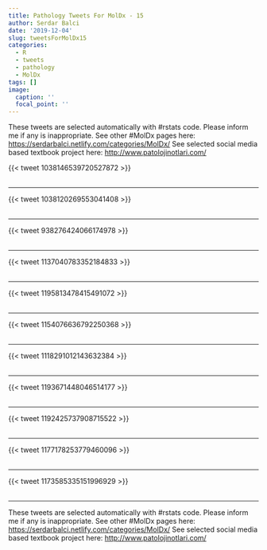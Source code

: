 ```yaml
---
title: Pathology Tweets For MolDx - 15
author: Serdar Balci
date: '2019-12-04'
slug: tweetsForMolDx15
categories:
  - R
  - tweets
  - pathology
  - MolDx
tags: []
image:
  caption: ''
  focal_point: ''
---
```



These tweets are selected automatically with #rstats code. Please inform me if any is inappropriate.
See other #MolDx pages here: https://serdarbalci.netlify.com/categories/MolDx/ 
See selected social media based textbook project here: http://www.patolojinotlari.com/

{{< tweet 1038146539720527872 >}}
<br>
<br>
<hr>
{{< tweet 1038120269553041408 >}}
<br>
<br>
<hr>
{{< tweet 938276424066174978 >}}
<br>
<br>
<hr>
{{< tweet 1137040783352184833 >}}
<br>
<br>
<hr>
{{< tweet 1195813478415491072 >}}
<br>
<br>
<hr>
{{< tweet 1154076636792250368 >}}
<br>
<br>
<hr>
{{< tweet 1118291012143632384 >}}
<br>
<br>
<hr>
{{< tweet 1193671448046514177 >}}
<br>
<br>
<hr>
{{< tweet 1192425737908715522 >}}
<br>
<br>
<hr>
{{< tweet 1177178253779460096 >}}
<br>
<br>
<hr>
{{< tweet 1173585335151996929 >}}
<br>
<br>
<hr>


These tweets are selected automatically with #rstats code. Please inform me if any is inappropriate.
See other #MolDx pages here: https://serdarbalci.netlify.com/categories/MolDx/ 
See selected social media based textbook project here: http://www.patolojinotlari.com/
